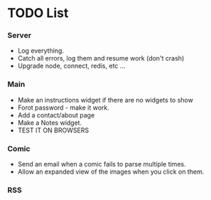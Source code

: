 # TODO List

### Server

- Log everything.
- Catch all errors, log them and resume work (don't crash)
- Upgrade node, connect, redis, etc ...

### Main

- Make an instructions widget if there are no widgets to show
- Forot password - make it work.
- Add a contact/about page
- Make a Notes widget.
- TEST IT ON BROWSERS

### Comic

- Send an email when a comic fails to parse multiple times.
- Allow an expanded view of the images when you click on them.

### RSS
